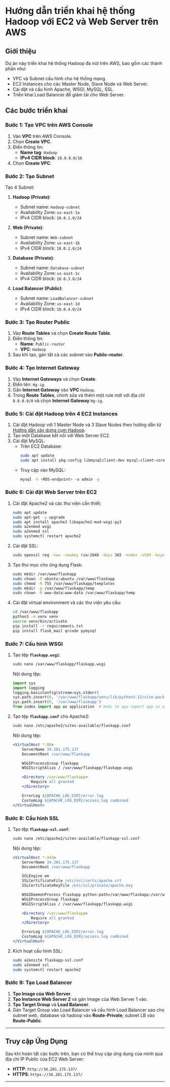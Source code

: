 # **Hướng dẫn triển khai hệ thống Hadoop với EC2 và Web Server trên AWS**

## **Giới thiệu**

Dự án này triển khai hệ thống Hadoop đa nút trên AWS, bao gồm các thành phần như:

- VPC và Subnet cấu hình cho hệ thống mạng.
- EC2 Instances cho các Master Node, Slave Node và Web Server.
- Cài đặt và cấu hình Apache, WSGI, MySQL, SSL.
- Triển khai Load Balancer để giảm tải cho Web Server.

## **Các bước triển khai**

### **Bước 1: Tạo VPC trên AWS Console**
1. Vào **VPC** trên AWS Console.
2. Chọn **Create VPC**.
3. Điền thông tin:
   - **Name tag**: `Hadoop`
   - **IPv4 CIDR block**: `10.0.0.0/16`
4. Chọn **Create VPC**.

### **Bước 2: Tạo Subnet**
Tạo 4 Subnet:
1. **Hadoop (Private)**:
   - Subnet name: `Hadoop-subnet`
   - Availability Zone: `us-east-1a`
   - IPv4 CIDR block: `10.0.1.0/24`
   
2. **Web (Private)**:
   - Subnet name: `Web-subnet`
   - Availability Zone: `us-east-1b`
   - IPv4 CIDR block: `10.0.2.0/24`
   
3. **Database (Private)**:
   - Subnet name: `Database-subnet`
   - Availability Zone: `us-east-1c`
   - IPv4 CIDR block: `10.0.3.0/24`
   
4. **Load Balancer (Public)**:
   - Subnet name: `LoadBalancer-subnet`
   - Availability Zone: `us-east-1d`
   - IPv4 CIDR block: `10.0.4.0/24`

### **Bước 3: Tạo Router Public**
1. Vào **Route Tables** và chọn **Create Route Table**.
2. Điền thông tin:
   - **Name**: `Public-router`
   - **VPC**: `Hadoop`
3. Sau khi tạo, gán tất cả các subnet vào **Public-router**.

### **Bước 4: Tạo Internet Gateway**
1. Vào **Internet Gateways** và chọn **Create**.
2. Điền tên: `Hg-ig`.
3. Gắn **Internet Gateway** vào **VPC** `Hadoop`.
4. Trong **Route Tables**, chỉnh sửa và thêm một rule mới với địa chỉ `0.0.0.0/0` và chọn **Internet Gateway** `Hg-ig`.

### **Bước 5: Cài đặt Hadoop trên 4 EC2 Instances**
1. Cài đặt Hadoop với 1 Master Node và 3 Slave Nodes theo hướng dẫn từ [Hướng dẫn xây dựng cụm Hadoop](https://www.mssqltips.com/sqlservertip/7877/build-multi-node-apache-hadoop-cluster-aws-ec2/).
2. Tạo một Database kết nối với Web Server EC2.
3. Cài đặt MySQL:
   - Trên EC2 Database:
     ```bash
     sudo apt update
     sudo apt install pkg-config libmysqlclient-dev mysql-client-core-8.0 mysql-server
     ```
   - Truy cập vào MySQL:
     ```bash
     mysql -h <RDS-endpoint> -u admin -p
     ```

### **Bước 6: Cài đặt Web Server trên EC2**
1. Cài đặt Apache2 và các thư viện cần thiết:
   ```bash
   sudo apt update
   sudo apt-get -y upgrade
   sudo apt install apache2 libapache2-mod-wsgi-py3
   sudo a2enmod wsgi
   sudo a2enmod ssl
   sudo systemctl restart apache2
   ```

2. Cài đặt SSL:
   ```bash
   sudo openssl req -new -newkey rsa:2048 -days 365 -nodes -x509 -keyout /etc/ssl/private/apache.key -out /etc/ssl/certs/apache.crt
   ```

3. Tạo thư mục cho ứng dụng Flask:
   ```bash
   sudo mkdir /var/www/flaskapp
   sudo chown -R ubuntu:ubuntu /var/www/flaskapp
   sudo chmod -R 755 /var/www/flaskapp/templates
   sudo mkdir -p /var/www/flaskapp/temp
   sudo chown -R www-data:www-data /var/www/flaskapp/temp
   ```

4. Cài đặt virtual environment và các thư viện yêu cầu:
   ```bash
   cd /var/www/flaskapp
   python3 -m venv venv
   source venv/bin/activate
   pip install -r requirements.txt
   pip install flask_mail qrcode pymysql
   ```

### **Bước 7: Cấu hình WSGI**
1. Tạo tệp **`flaskapp.wsgi`**:
   ```bash
   sudo nano /var/www/flaskapp/flaskapp.wsgi
   ```
   Nội dung tệp:
   ```python
   import sys
   import logging
   logging.basicConfig(stream=sys.stderr)
   sys.path.insert(0, '/var/www/flaskapp/venv/lib/python3.12/site-packages')  # Đảm bảo đường dẫn đúng
   sys.path.insert(0, '/var/www/flaskapp')
   from index import app as application  # Hoặc từ app import app as application
   ```

2. Tạo tệp **`flaskapp.conf`** cho Apache2:
   ```bash
   sudo nano /etc/apache2/sites-available/flaskapp.conf
   ```
   Nội dung tệp:
   ```apache
   <VirtualHost *:80>
       ServerName 34.201.175.137
       DocumentRoot /var/www/flaskapp

       WSGIProcessGroup flaskapp
       WSGIScriptAlias / /var/www/flaskapp/flaskapp.wsgi

       <Directory /var/www/flaskapp>
           Require all granted
       </Directory>

       ErrorLog ${APACHE_LOG_DIR}/error.log
       CustomLog ${APACHE_LOG_DIR}/access.log combined
   </VirtualHost>
   ```

### **Bước 8: Cấu hình SSL**
1. Tạo tệp **`flaskapp-ssl.conf`**:
   ```bash
   sudo nano /etc/apache2/sites-available/flaskapp-ssl.conf
   ```
   Nội dung tệp:
   ```apache
   <VirtualHost *:443>
       ServerName 34.201.175.137
       DocumentRoot /var/www/flaskapp

       SSLEngine on
       SSLCertificateFile /etc/ssl/certs/apache.crt
       SSLCertificateKeyFile /etc/ssl/private/apache.key

       WSGIDaemonProcess flaskapp python-path=/var/www/flaskapp:/var/www/flaskapp/venv/lib/python3.8/site-packages
       WSGIProcessGroup flaskapp
       WSGIScriptAlias / /var/www/flaskapp/flaskapp.wsgi

       <Directory /var/www/flaskapp>
           Require all granted
       </Directory>

       ErrorLog ${APACHE_LOG_DIR}/error.log
       CustomLog ${APACHE_LOG_DIR}/access.log combined
   </VirtualHost>
   ```

2. Kích hoạt cấu hình SSL:
   ```bash
   sudo a2ensite flaskapp-ssl.conf
   sudo a2enmod ssl
   sudo systemctl restart apache2
   ```

### **Bước 9: Tạo Load Balancer**
1. **Tạo Image của Web Server**.
2. **Tạo Instance Web Server 2** và gán Image của Web Server 1 vào.
3. **Tạo Target Group** và **Load Balancer**.
4. Gán Target Group vào Load Balancer và cấu hình Load Balancer sao cho subnet web, database và hadoop vào **Route-Private**; subnet LB vào **Route-Public**.

---

## **Truy cập Ứng Dụng**

Sau khi hoàn tất các bước trên, bạn có thể truy cập ứng dụng của mình qua địa chỉ IP Public của EC2 Web Server:
- **HTTP**: `http://34.201.175.137/`
- **HTTPS**: `https://34.201.175.137/`

---

